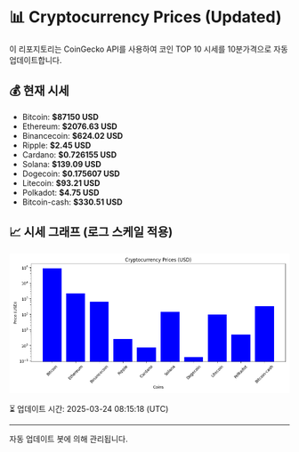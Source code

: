 
# 📊 Cryptocurrency Prices (Updated)

이 리포지토리는 CoinGecko API를 사용하여 코인 TOP 10 시세를 10분가격으로 자동 업데이트합니다.

## 💰 현재 시세
- Bitcoin: **$87150 USD**
- Ethereum: **$2076.63 USD**
- Binancecoin: **$624.02 USD**
- Ripple: **$2.45 USD**
- Cardano: **$0.726155 USD**
- Solana: **$139.09 USD**
- Dogecoin: **$0.175607 USD**
- Litecoin: **$93.21 USD**
- Polkadot: **$4.75 USD**
- Bitcoin-cash: **$330.51 USD**

## 📈 시세 그래프 (로그 스케일 적용)
![Crypto Prices](crypto_prices.png)

⏳ 업데이트 시간: 2025-03-24 08:15:18 (UTC)

---
자동 업데이트 봇에 의해 관리됩니다.
